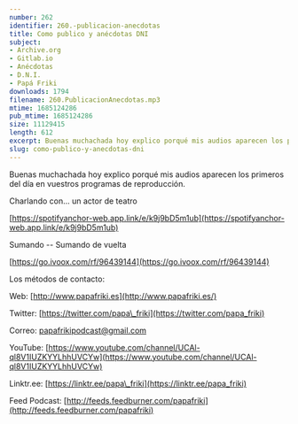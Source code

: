 ```yaml
---
number: 262
identifier: 260.-publicacion-anecdotas
title: Como publico y anécdotas DNI
subject:
- Archive.org
- Gitlab.io
- Anécdotas
- D.N.I.
- Papá Friki
downloads: 1794
filename: 260.PublicacionAnecdotas.mp3
mtime: 1685124286
pub_mtime: 1685124286
size: 11129415
length: 612
excerpt: Buenas muchachada hoy explico porqué mis audios aparecen los primeros del dia en vuestros programas de repdroducción
slug: como-publico-y-anecdotas-dni
---
```

Buenas muchachada hoy explico porqué mis audios aparecen los primeros del día en vuestros programas de reproducción.

Charlando con... un actor de teatro

[https://spotifyanchor-web.app.link/e/k9j9bD5m1ub](https://spotifyanchor-web.app.link/e/k9j9bD5m1ub)

Sumando -- Sumando de vuelta

[https://go.ivoox.com/rf/96439144](https://go.ivoox.com/rf/96439144)

Los métodos de contacto:

Web: [http://www.papafriki.es](http://www.papafriki.es/)

Twitter: [https://twitter.com/papa\_friki](https://twitter.com/papa_friki)

Correo: [papafrikipodcast@gmail.com](https://archive.org/details/papafrikipodast@gmail.com)

YouTube: [https://www.youtube.com/channel/UCAl-ql8V1IUZKYYLhhUVCYw](https://www.youtube.com/channel/UCAl-ql8V1IUZKYYLhhUVCYw)

Linktr.ee: [https://linktr.ee/papa\_friki](https://linktr.ee/papa_friki)

Feed Podcast: [http://feeds.feedburner.com/papafriki](http://feeds.feedburner.com/papafriki)